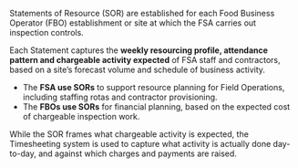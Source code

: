 Statements of Resource (SOR) are established for each Food Business Operator (FBO) establishment or site at which the FSA carries out inspection controls. 

Each Statement captures the **weekly resourcing profile, attendance pattern and chargeable activity expected** of FSA staff and contractors, based on a site’s forecast volume and schedule of business activity. 

- The **FSA use SORs** to support resource planning for Field Operations, including staffing rotas and contractor provisioning.  
- The **FBOs use SORs** for financial planning, based on the expected cost of chargeable inspection work. 

While the SOR frames what chargeable activity is expected, the Timesheeting system is used to capture what activity is actually done day-to-day, and against which charges and payments are raised. 